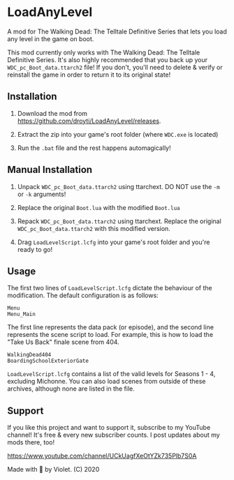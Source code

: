 # LoadAnyLevel
A mod for The Walking Dead: The Telltale Definitive Series that lets you load any level in the game on boot. 

This mod currently only works with The Walking Dead: The Telltale Definitive Series. It's also highly recommended that you back up your `WDC_pc_Boot_data.ttarch2` file! If you don't, you'll need to delete & verify or reinstall the game in order to return it to its original state!

## Installation

1. Download the mod from https://github.com/droyti/LoadAnyLevel/releases.

2. Extract the zip into your game's root folder (where `WDC.exe` is located)

3. Run the `.bat` file and the rest happens automagically!

## Manual Installation

1. Unpack `WDC_pc_Boot_data.ttarch2` using ttarchext. DO NOT use the `-m` or `-k` arguments!

2. Replace the original `Boot.lua` with the modified `Boot.lua`

3. Repack `WDC_pc_Boot_data.ttarch2` using ttarchext. Replace the original `WDC_pc_Boot_data.ttarch2` with this modified version.

4. Drag `LoadLevelScript.lcfg` into your game's root folder and you're ready to go!

## Usage

The first two lines of `LoadLevelScript.lcfg` dictate the behaviour of the modification. The default configuration is as follows:

```
Menu
Menu_Main
```

The first line represents the data pack (or episode), and the second line represents the scene script to load. For example, this is how to load the "Take Us Back" finale scene from 404.

```
WalkingDead404
BoardingSchoolExteriorGate
```

`LoadLevelScript.lcfg` contains a list of the valid levels for Seasons 1 - 4, excluding Michonne. You can also load scenes from outside of these archives, although none are listed in the file.

## Support

If you like this project and want to support it, subscribe to my YouTube channel! It's free & every new subscriber counts. I post updates about my mods there, too!

https://www.youtube.com/channel/UCkUagfXeOtYZk735Plb7S0A

Made with 🖤 by Violet. (C) 2020
